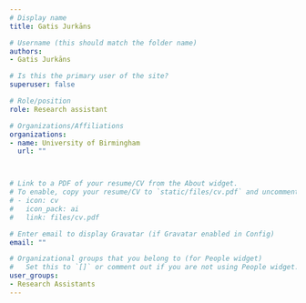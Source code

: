 ```yaml
---
# Display name
title: Gatis Jurkāns

# Username (this should match the folder name)
authors:
- Gatis Jurkāns

# Is this the primary user of the site?
superuser: false

# Role/position
role: Research assistant

# Organizations/Affiliations
organizations:
- name: University of Birmingham
  url: ""



# Link to a PDF of your resume/CV from the About widget.
# To enable, copy your resume/CV to `static/files/cv.pdf` and uncomment the lines below.
# - icon: cv
#   icon_pack: ai
#   link: files/cv.pdf

# Enter email to display Gravatar (if Gravatar enabled in Config)
email: ""

# Organizational groups that you belong to (for People widget)
#   Set this to `[]` or comment out if you are not using People widget.
user_groups:
- Research Assistants
---
```


